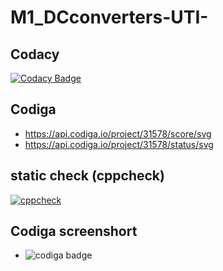 # M1_DCconverters-UTI-

## Codacy
[![Codacy Badge](https://app.codacy.com/project/badge/Grade/c30f72fe15444c799424323fa60f04cc)](https://www.codacy.com/gh/RajeshwariNavalur/M1_DCconverters-UTI-/dashboard?utm_source=github.com&amp;utm_medium=referral&amp;utm_content=RajeshwariNavalur/M1_DCconverters-UTI-&amp;utm_campaign=Badge_Grade)

## Codiga
* https://api.codiga.io/project/31578/score/svg
* https://api.codiga.io/project/31578/status/svg 

## static check (cppcheck)
[![cppcheck](https://github.com/RajeshwariNavalur/M1_DCconverters-UTI-/actions/workflows/check.yml/badge.svg)](https://github.com/RajeshwariNavalur/M1_DCconverters-UTI-/actions/workflows/check.yml)


## Codiga screenshort
* ![codiga badge](https://user-images.githubusercontent.com/98839182/156747742-24439eca-64af-49fa-9c1e-844b57d4dfcd.PNG)






